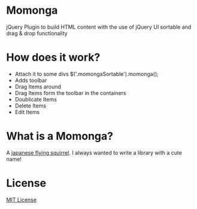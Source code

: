# Momonga
jQuery Plugin to build HTML content with the use of jQuery UI sortable and drag &amp; drop functionality

# How does it work?
* Attach it to some divs $('.momongaSortable').momonga();
* Adds toolbar
* Drag Items around
* Drag Items form the toolbar in the containers
* Doublicate Items
* Delete Items
* Edit Items

# What is a Momonga?
A [japanese flying squirrel](https://www.google.nl/search?tbm=isch&q=momonga). I always wanted to write a library with a cute name!

# License
[MIT License](https://github.com/kfrohwein/momonga/blob/master/LICENSE)
